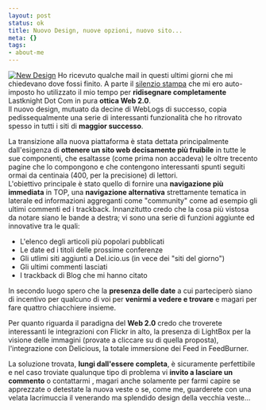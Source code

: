 ```yaml
--- 
layout: post
status: ok
title: Nuovo Design, nuove opzioni, nuovo sito...
meta: {}
tags: 
- about-me
---
```

[![New Design](/download/20060419_lastknight.thumbnail.gif)](/download/20060419_lastknight.gif)
Ho ricevuto qualche mail in questi ultimi giorni che mi chiedevano dove fossi finito. A parte il [silenzio stampa](http://www.lastknight.com/2006/04/06/severgnini-e-silenzio-stampa/) che mi ero auto-imposto ho utilizzato il mio tempo per **ridisegnare completamente**  Lastknight Dot Com in pura **ottica Web 2.0**.  
Il nuovo design, mutuato da decine di WebLogs di successo, copia pedissequalmente una serie di interessanti funzionalità che ho ritrovato spesso in tutti i siti di **maggior successo**.  
  
La transizione alla nuova piattaforma è stata dettata principalmente dall'esigenza di **ottenere un sito web decisamente più fruibile** in tutte le sue componenti, che esaltasse (come prima non accadeva) le oltre trecento pagine che lo compongono e che contengono interessanti spunti seguiti ormai da centinaia (400, per la precisione) di lettori.  
L'obiettivo principale è stato quello di fornire una **navigazione più immediata** in TOP, una **navigazione alternativa** strettamente tematica in laterale ed informazioni aggreganti come "community" come ad esempio gli ultimi commenti ed i trackback.
Innanzitutto credo che la cosa più vistosa da notare siano le bande a destra; vi sono una serie di funzioni aggiunte ed innovative tra le quali:  

* L'elenco degli articoli più popolari pubblicati</li>
* Le date ed i titoli delle prossime conferenze</li>
* Gli utlimi siti aggiunti a Del.icio.us (in vece dei "siti del giorno")</li>
* Gli ultimi commenti lasciati</li>
* I trackback di Blog che mi hanno citato</li>
  
In secondo luogo spero che la **presenza delle date** a cui parteciperò siano di incentivo per qualcuno di voi per **venirmi a vedere e trovare** e magari per fare quattro chiacchiere insieme.  
  
Per quanto riguarda il paradigna del **Web 2.0** credo che troverete interessanti le integrazioni con Flickr in alto, la presenza di LightBox per la visione delle immagini (provate a cliccare su di quella proposta), l'integrazione con Delicious, la totale immersione dei Feed in FeedBurner.  
  
La soluzione trovata, **lungi dall'essere completa**, è sicuramente perfettibile e nel caso troviate qualunque tipo di problema vi **invito a lasciare un commento** o contattarmi , magari anche solamente per farmi capire se apprezzate o detestate la nuova veste o se, come me, guarderete con una velata lacrimuccia il venerando ma splendido design della vecchia veste... 
